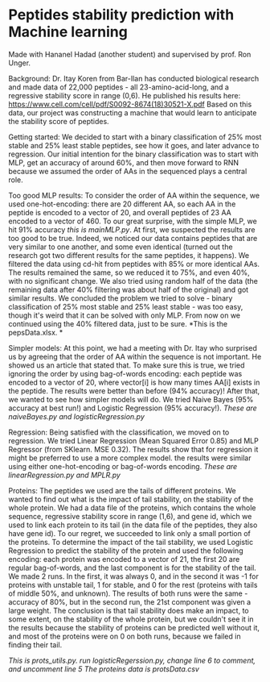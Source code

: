 # Peptides stability prediction with Machine learning
Made with Hananel Hadad (another student) and supervised by prof. Ron Unger.

Background:
Dr. Itay Koren from Bar-Ilan has conducted biological research and made data of 22,000 peptides - all 23-amino-acid-long, and a regressive stability score in range (0,6).
He published his results here: https://www.cell.com/cell/pdf/S0092-8674(18)30521-X.pdf
Based on this data, our project was constructing a machine that would learn to anticipate the stability score of peptides.

Getting started:
We decided to start with a binary classification of 25% most stable and 25% least stable peptides, see how it goes, and later advance to regression.
Our initial intention for the binary classification was to start with MLP, get an accuracy of around 60%, and then move forward to RNN because we assumed the order of AAs in the sequenced plays a central role.

Too good MLP results:
To consider the order of AA within the sequence, we used one-hot-encoding: there are 20 different AA, so each AA in the peptide is encoded to a vector of 20, and overall peptides of 23 AA encoded to a vector of 460.
To our great surprise, with the simple MLP, we hit 91% accuracy *this is mainMLP.py*.
At first, we suspected the results are too good to be true.
Indeed, we noticed our data contains peptides that are very similar to one another, and some even identical (turned out the research got two different results for the same peptides, it happens). We filtered the data using cd-hit from peptides with 85% or more identical AAs.
The results remained the same, so we reduced it to 75%, and even 40%, with no significant change. We also tried using random half of the data (the remaining data after 40% filtering was about half of the original) and got similar results.
We concluded the problem we tried to solve - binary classification of 25% most stable and 25% least stable - was too easy, though it's weird that it can be solved with only MLP.
From now on we continued using the 40% filtered data, just to be sure. *This is the pepsData.xlsx. *

Simpler models:
At this point, we had a meeting with Dr. Itay who surprised us by agreeing that the order of AA within the sequence is not important. He showed us an article that stated that.
To make sure this is true, we tried ignoring the order by using bag-of-words encoding: each peptide was encoded to a vector of 20, where vector[i] is how many times AA[i] exists in the peptide.
The results were better than before (94% accuracy)!
After that, we wanted to see how simpler models will do.
We tried Naive Bayes (95% accuracy at best run!) and Logistic Regression (95% accuracy!).
*These are naiveBayes.py and logisticRegression.py*

Regression:
Being satisfied with the classification, we moved on to regression. We tried Linear Regression (Mean Squared Error 0.85) and MLP Regressor (from SKlearn. MSE 0.32). The results show that for regression it might be preferred to use a more complex model.
the results were similar using either one-hot-encoding or bag-of-words encoding.
*These are linearRegression.py and MPLR.py*

Proteins:
The peptides we used are the tails of different proteins.
We wanted to find out what is the impact of tail stability, on the stability of the whole protein.
We had a data file of the proteins, which contains the whole sequence, regressive stability score in range (1,6), and gene id, which we used to link each protein to its tail (in the data file of the peptides, they also have gene id).
To our regret, we succeeded to link only a small portion of the proteins.
To determine the impact of the tail stability, we used Logistic Regression to predict the stability of the protein and used the following encoding: each protein was encoded to a vector of 21, the first 20 are regular bag-of-words, and the last component is for the stability of the tail.
We made 2 runs. In the first, it was always 0, and in the second it was -1 for proteins with unstable tail, 1 for stable, and 0 for the rest (proteins with tails of middle 50%, and unknown).
The results of both runs were the same - accuracy of 80%, but in the second run, the 21st component was given a large weight.
The conclusion is that tail stability does make an impact, to some extent, on the stability of the whole protein, but we couldn't see it in the results because the stability of proteins can be predicted well without it, and most of the proteins were on 0 on both runs, because we failed in finding their tail.

*This is prots_utils.py.  run logisticRegerssion.py, change line 6 to comment, and uncomment line 5*
*The proteins data is protsData.csv*
